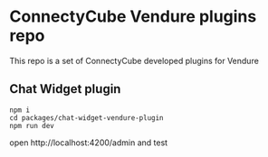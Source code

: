 # ConnectyCube Vendure plugins repo

This repo is a set of ConnectyCube developed plugins for Vendure

## Chat Widget plugin 

```
npm i
cd packages/chat-widget-vendure-plugin
npm run dev
```

open http://localhost:4200/admin and test 
